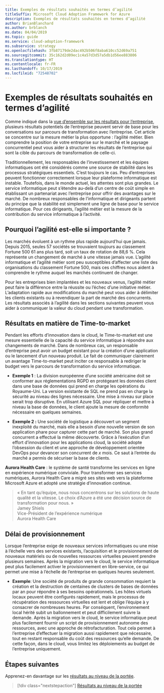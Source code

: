 ```yaml
---
title: Exemples de résultats souhaités en termes d’agilité
titleSuffix: Microsoft Cloud Adoption Framework for Azure
description: Exemples de résultats souhaités en termes d’agilité
author: BrianBlanchard
ms.author: brblanch
ms.date: 04/04/2019
ms.topic: guide
ms.service: cloud-adoption-framework
ms.subservice: strategy
ms.openlocfilehash: 3fb87179de2dac492b506f8aba610cc52d69a751
ms.sourcegitcommit: 35c162d2d09ec1c4a57d3d57a5db1d56ee883806
ms.translationtype: HT
ms.contentlocale: fr-FR
ms.lasthandoff: 10/17/2019
ms.locfileid: "72548702"
---
```

# <a name="examples-of-agility-outcomes"></a>Exemples de résultats souhaités en termes d’agilité 

Comme indiqué dans la [vue d’ensemble sur les résultats pour l’entreprise](./index.md), plusieurs résultats potentiels de l’entreprise peuvent servir de base pour les conversations sur parcours de transformation avec l’entreprise. Cet article se concentre sur la mesure métier la plus opportune : l’agilité métier. Bien comprendre la position de votre entreprise sur le marché et le paysage concurrentiel peut vous aider à structurer les résultats de l’entreprise qui sont la cible du parcours de transformation de celle-ci.

Traditionnellement, les responsables de l’investissement et les équipes informatiques ont été considérés comme une source de stabilité dans les processus stratégiques essentiels. C’est toujours le cas. Peu d’entreprises peuvent fonctionner correctement lorsque leur plateforme informatique est instable. Toutefois, dans le monde actuel, les attentes sont plus grandes. Le service informatique peut s’étendre au-delà d’un centre de coût simple en établissant un partenariat avec l’entreprise pour offrir des avantages sur le marché. De nombreux responsables de l’informatique et dirigeants partent du principe que la stabilité est simplement une ligne de base pour le service informatique. Pour ces dirigeants, l’agilité métier est la mesure de la contribution du service informatique à l’activité.

<!-- markdownlint-disable MD026 -->

## <a name="why-is-agility-so-important"></a>Pourquoi l’agilité est-elle si importante ?

Les marchés évoluent à un rythme plus rapide aujourd’hui que jamais. Depuis 2015, seules 57 sociétés se trouvaient toujours au classement Fortune 500 61 ans plus tard, soit un taux de rotation de 88,6 %. Cela représente un changement de marché à une vitesse jamais vue. L’agilité informatique et l’agilité métier sont peu susceptibles d’affecter une liste des organisations du classement Fortune 500, mais ces chiffres nous aident à comprendre le rythme auquel les marchés continuent de changer.

Pour les entreprises bien implantées et les nouveaux venus, l’agilité métier peut faire la différence entre la réussite ou l’échec d’une initiative métier. L’adaptation rapide aux modifications du marché peut vous aider à délimiter les clients existants ou à revendiquer la part de marché des concurrents. Les résultats associés à l’agilité dans les sections suivantes peuvent vous aider à communiquer la valeur du cloud pendant une transformation.

## <a name="time-to-market-outcome"></a>Résultats en matière de Time-to-market

Pendant les efforts d’innovation dans le cloud, le Time-to-market est une mesure essentielle de la capacité du service informatique à répondre aux changements de marché. Dans de nombreux cas, un responsable d’entreprise peut avoir un budget existant pour la création d’une application ou le lancement d’un nouveau produit. Le fait de communiquer clairement un avantage Time-to-market peut inciter ce responsable à rediriger le budget vers le parcours de transformation du service informatique.

- **Exemple 1** : La division européenne d’une société américaine doit se conformer aux réglementations RGPD en protégeant les données client dans une base de données qui prend en charge les opérations du Royaume-Uni. La version existante de SQL ne prend pas en charge la sécurité au niveau des lignes nécessaire. Une mise à niveau sur place serait trop disruptive. En utilisant Azure SQL pour répliquer et mettre à niveau la base de données, le client ajoute la mesure de conformité nécessaire en quelques semaines.

- **Exemple 2 :** Une société de logistique a découvert un segment inexploité du marché, mais elle a besoin d’une nouvelle version de son application phare pour capturer cette part de marché. Son plus grand concurrent a effectué la même découverte. Grâce à l’exécution d’un effort d’innovation pour les applications cloud, la société adopte l’obsession du client et une approche de développement orientée DevOps pour devancer son concurrent de _x_ mois. Ce saut à l’entrée du marché a permis de sécuriser la base de clients.

**Aurora Health Care** : le système de santé transforme les services en ligne en expérience numérique conviviale. Pour transformer ses services numériques, Aurora Health Care a migré ses sites web vers la plateforme Microsoft Azure et adopté une stratégie d’innovation continue.

> « En tant qu’équipe, nous nous concentrons sur les solutions de haute qualité et la vitesse. Le choix d’Azure a été une décision source de transformation pour nous. »  
> Jamey Shiels  
> Vice-Président de l’expérience numérique  
> Aurora Health Care

## <a name="provision-time"></a>Délai de provisionnement

Lorsque l’entreprise exige de nouveaux services informatiques ou une mise à l’échelle vers des services existants, l’acquisition et le provisionnement de nouveaux matériels ou de nouvelles ressources virtuelles peuvent prendre plusieurs semaines. Après la migration vers le cloud, le service informatique peut plus facilement activer le provisionnement en libre-service, ce qui permet une mise à l’échelle de l’entreprise en quelques heures seulement.

- **Exemple**: Une société de produits de grande consommation requiert la création et la destruction de centaines de clusters de bases de données par an pour répondre à ses besoins opérationnels. Les hôtes virtuels locaux peuvent être configurés rapidement, mais le processus de récupération des ressources virtuelles est lent et oblige l’équipe à y consacrer de nombreuses heures. Par conséquent, l’environnement local hérité subit un ballonnement et peut difficilement suivre la demande. Après la migration vers le cloud, le service informatique peut plus facilement fournir un script de provisionnement autonome des ressources, avec une approche de rétrofacturation. Tout cela permet à l’entreprise d’effectuer la migration aussi rapidement que nécessaire, tout en restant responsable du coût des ressources qu’elle demande. De cette façon, dans le cloud, vous limitez les déploiements au budget de l’entreprise uniquement.

## <a name="next-steps"></a>Étapes suivantes

Apprenez-en davantage sur les [résultats au niveau de la portée](./reach-outcomes.md).

> [!div class="nextstepaction"]
> [Résultats au niveau de la portée](./reach-outcomes.md)
